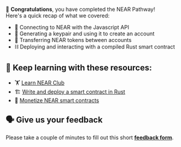 🥳 **Congratulations**, you have completed the NEAR Pathway! \
Here's a quick recap of what we covered:

- 🔌 Connecting to NEAR with the Javascript API
- 🏦 Generating a keypair and using it to create an account
- 💸 Transferring NEAR tokens between accounts
- ⛓ Deploying and interacting with a compiled Rust smart contract

## 🧐 Keep learning with these resources:

- 🏋️ [Learn NEAR Club](https://learnnear.club/)
- 🏗 [Write and deploy a smart contract in Rust](https://learn.figment.io/tutorials/write-and-deploy-a-smart-contract-on-near)
- 🥩 [Monetize NEAR smart contracts](https://learn.figment.io/tutorials/monetize-near-smart-contracts)

## 🗣 Give us your feedback

Please take a couple of minutes to fill out this short **[feedback form](https://docs.google.com/forms/d/1SXg3xo0I1BRN2BAS-ffDbj1P6bfwo0x48trttmJ5xKs/)**.
